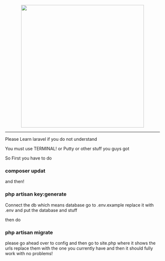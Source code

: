 <p align="center"><img src="https://raw.githubusercontent.com/FoxxoSnoot/laravel-roblox-clone/main/public/img/logo.png" width="400" style="max-width: 100%;"></p>
<hr>
Please Learn laravel if you do not  understand

<p> You must use TERMINAL! or Putty or other stuff you guys got</p>
<p>So First you have to do</p>
<H3>composer updat</H3>
<p>and then!</p>
<H3>php artisan key:generate</H3>
Connect the db which means database go to .env.example replace it with .env and put the database and stuff
<p> then do</p>
<H3>php artisan migrate</H3>
<p>please go ahead over to config and then go to site.php where it shows the urls replace them with the one you currently have and then it should fully work with no problems!</p>

